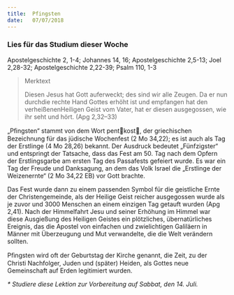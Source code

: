 ```yaml
---
title:  Pfingsten
date:   07/07/2018
---
```


### Lies für das Studium dieser Woche 
Apostelgeschichte 2, 1-4; Johannes 14, 16; Apostelgeschichte 2,5-13; Joel 2,28-32; Apostelgeschichte 2,22-39; Psalm 110, 1-3 

> <p>Merktext</p>
> Diesen Jesus hat Gott auferweckt; des sind wir alle Zeugen. Da er nun durchdie rechte Hand Gottes erhöht ist und empfangen hat den verheißenenHeiligen Geist vom Vater, hat er diesen ausgegossen, wie ihr seht und hört. (Apg 2,32–33) 

„Pﬁngsten“ stammt von dem Wort pent&#2;kost&#2;, der griechischen Bezeichnung für das jüdische Wochenfest (2 Mo 34,22); es ist auch als Tag der Erstlinge (4 Mo 28,26) bekannt. Der Ausdruck bedeutet „Fünfzigster“ und entspringt der Tatsache, dass das Fest am 50. Tag nach dem Opfern der Erstlingsgarbe am ersten Tag des Passafests gefeiert wurde. Es war ein Tag der Freude und Danksagung, an dem das Volk Israel die „Erstlinge der Weizenernte“ (2 Mo 34,22 EB) vor Gott brachte. 

Das Fest wurde dann zu einem passenden Symbol für die geistliche Ernte der Christengemeinde, als der Heilige Geist reicher ausgegossen wurde als je zuvor und 3000 Menschen an einem einzigen Tag getauft wurden (Apg 2,41). Nach der Himmelfahrt Jesu und seiner Erhöhung im Himmel war diese Ausgießung des Heiligen Geistes ein plötzliches, übernatürliches Ereignis, das die Apostel von einfachen und zwielichtigen Galiläern in Männer mit Überzeugung und Mut verwandelte, die die Welt verändern sollten. 

Pﬁngsten wird oft der Geburtstag der Kirche genannt, die Zeit, zu der Christi Nachfolger, Juden und (später) Heiden, als Gottes neue Gemeinschaft auf Erden legitimiert wurden. 

_* Studiere diese Lektion zur Vorbereitung auf Sabbat, den 14. Juli._